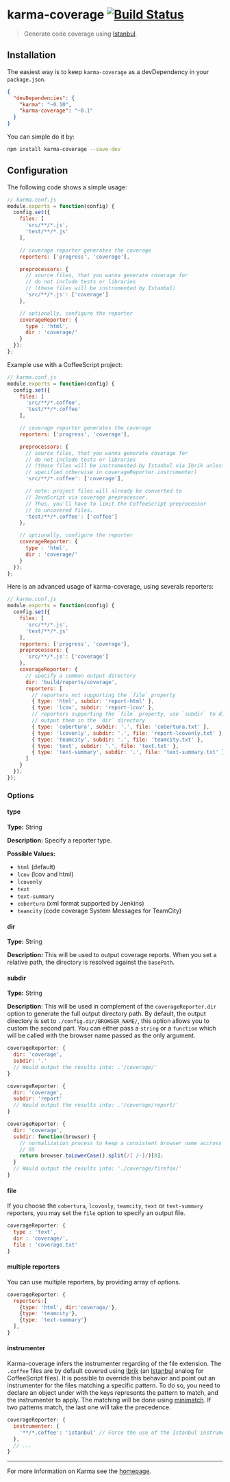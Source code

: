 # karma-coverage [![Build Status](https://travis-ci.org/karma-runner/karma-coverage.svg?branch=master)](https://travis-ci.org/karma-runner/karma-coverage)

> Generate code coverage using [Istanbul].

## Installation

The easiest way is to keep `karma-coverage` as a devDependency in your `package.json`.
```json
{
  "devDependencies": {
    "karma": "~0.10",
    "karma-coverage": "~0.1"
  }
}
```

You can simple do it by:
```bash
npm install karma-coverage --save-dev
```

## Configuration

The following code shows a simple usage:

```javascript
// karma.conf.js
module.exports = function(config) {
  config.set({
    files: [
      'src/**/*.js',
      'test/**/*.js'
    ],

    // coverage reporter generates the coverage
    reporters: ['progress', 'coverage'],

    preprocessors: {
      // source files, that you wanna generate coverage for
      // do not include tests or libraries
      // (these files will be instrumented by Istanbul)
      'src/**/*.js': ['coverage']
    },

    // optionally, configure the reporter
    coverageReporter: {
      type : 'html',
      dir : 'coverage/'
    }
  });
};
```

Example use with a CoffeeScript project:

```javascript
// karma.conf.js
module.exports = function(config) {
  config.set({
    files: [
      'src/**/*.coffee',
      'test/**/*.coffee'
    ],

    // coverage reporter generates the coverage
    reporters: ['progress', 'coverage'],

    preprocessors: {
      // source files, that you wanna generate coverage for
      // do not include tests or libraries
      // (these files will be instrumented by Istanbul via Ibrik unless
      // specified otherwise in coverageReporter.instrumenter)
      'src/**/*.coffee': ['coverage'],

      // note: project files will already be converted to
      // JavaScript via coverage preprocessor.
      // Thus, you'll have to limit the CoffeeScript preprocessor
      // to uncovered files.
      'test/**/*.coffee': ['coffee']
    },

    // optionally, configure the reporter
    coverageReporter: {
      type : 'html',
      dir : 'coverage/'
    }
  });
};
```

Here is an advanced usage of karma-coverage, using severals reporters:

```javascript
// karma.conf.js
module.exports = function(config) {
  config.set({
    files: [
      'src/**/*.js',
      'test/**/*.js'
    ],
    reporters: ['progress', 'coverage'],
    preprocessors: {
      'src/**/*.js': ['coverage']
    },
    coverageReporter: {
      // specify a common output directory
      dir: 'build/reports/coverage',
      reporters: [
        // reporters not supporting the `file` property
        { type: 'html', subdir: 'report-html' },
        { type: 'lcov', subdir: 'report-lcov' },
        // reporters supporting the `file` property, use `subdir` to directly
        // output them in the `dir` directory
        { type: 'cobertura', subdir: '.', file: 'cobertura.txt' },
        { type: 'lcovonly', subdir: '.', file: 'report-lcovonly.txt' },
        { type: 'teamcity', subdir: '.', file: 'teamcity.txt' },
        { type: 'text', subdir: '.', file: 'text.txt' },
        { type: 'text-summary', subdir: '.', file: 'text-summary.txt' },
      ]
    }
  });
});
```

### Options
#### type
**Type:** String

**Description:** Specify a reporter type.

**Possible Values:**
  * `html` (default)
  * `lcov` (lcov and html)
  * `lcovonly`
  * `text`
  * `text-summary`
  * `cobertura` (xml format supported by Jenkins)
  * `teamcity` (code coverage System Messages for TeamCity)

#### dir
**Type:** String

**Description:** This will be used to output coverage reports. When
  you set a relative path, the directory is resolved against the `basePath`.

#### subdir
**Type:** String

**Description**: This will be used in complement of the `coverageReporter.dir`
option to generate the full output directory path. By default, the output
directory is set to `./config.dir/BROWSER_NAME/`, this option allows you to
custom the second part. You can either pass a `string` or a `function` which will be
called with the browser name passed as the only argument.

```javascript
coverageReporter: {
  dir: 'coverage',
  subdir: '.'
  // Would output the results into: .'/coverage/'
}
```

```javascript
coverageReporter: {
  dir: 'coverage',
  subdir: 'report'
  // Would output the results into: .'/coverage/report/'
}
```

```javascript
coverageReporter: {
  dir: 'coverage',
  subdir: function(browser) {
    // normalization process to keep a consistent browser name accross different
    // OS
    return browser.toLowerCase().split(/[ /-]/)[0];
  }
  // Would output the results into: './coverage/firefox/'
}
```

#### file

If you choose the `cobertura`, `lcovonly`, `teamcity`, `text` or `text-summary` reporters, you may set the `file` option to specify an output file.

```javascript
coverageReporter: {
  type : 'text',
  dir : 'coverage/',
  file : 'coverage.txt'
}
```

#### multiple reporters
You can use multiple reporters, by providing array of options.

```javascript
coverageReporter: {
  reporters:[
    {type: 'html', dir:'coverage/'},
    {type: 'teamcity'},
    {type: 'text-summary'}
  ],
}
```

#### instrumenter
Karma-coverage infers the instrumenter regarding of the file extension.
  The `.coffee` files are by default covered using
  [Ibrik](https://github.com/Constellation/ibrik) (an
  [Istanbul](https://github.com/gotwarlost/istanbul) analog for
  CoffeeScript files). It is possible to override this behavior and point out an
  instrumenter for the files matching a specific pattern.
  To do so, you need to declare an object under with the keys represents the
  pattern to match, and the instrumenter to apply. The matching will be done
  using [minimatch](https://github.com/isaacs/minimatch).
  If two patterns match, the last one will take the precedence.

```javascript
coverageReporter: {
  instrumenter: {
    '**/*.coffee': 'istanbul' // Force the use of the Istanbul instrumenter to cover CoffeeScript files
  },
  // ...
}
```

----

For more information on Karma see the [homepage].


[homepage]: http://karma-runner.github.com
[Istanbul]: https://github.com/yahoo/istanbul
